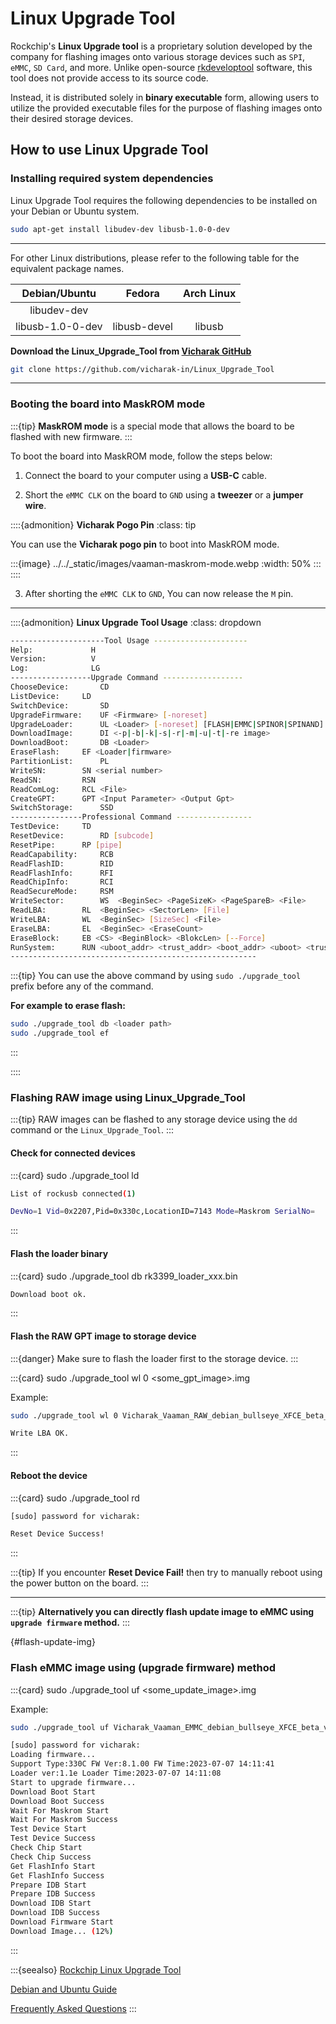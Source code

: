 # Linux Upgrade Tool

Rockchip's **Linux Upgrade tool** is a proprietary solution developed by the company for flashing images onto
various storage devices such as `SPI`, `eMMC`, `SD Card`, and more.
Unlike open-source [rkdeveloptool](https://github.com/rockchip-linux/rkdeveloptool) software,
this tool does not provide access to its source code.

Instead, it is distributed solely in **binary executable** form,
allowing users to utilize the provided executable files for the purpose of flashing images onto their desired storage devices.

## How to use Linux Upgrade Tool

### Installing required system dependencies

Linux Upgrade Tool requires the following dependencies to be installed on your Debian or Ubuntu system.

```bash
sudo apt-get install libudev-dev libusb-1.0-0-dev
```

---

For other Linux distributions, please refer to the following table for the equivalent package names.

|  Debian/Ubuntu   |    Fedora    | Arch Linux |
| :--------------: | :----------: | :--------: |
|   libudev-dev    |              |            |
| libusb-1.0-0-dev | libusb-devel |   libusb   |

**Download the Linux_Upgrade_Tool from [Vicharak GitHub](https://github.com/vicharak-in/Linux_Upgrade_Tool)**

```bash
git clone https://github.com/vicharak-in/Linux_Upgrade_Tool
```

---

### Booting the board into MaskROM mode

:::{tip}
**MaskROM mode** is a special mode that allows the board to be flashed with new firmware.
:::

To boot the board into MaskROM mode, follow the steps below:

1. Connect the board to your computer using a **USB-C** cable.

2. Short the `eMMC CLK` on the board to `GND` using a **tweezer** or a **jumper wire**.

::::{admonition} **Vicharak Pogo Pin**
:class: tip

You can use the **Vicharak pogo pin** to boot into MaskROM mode.

:::{image} ../../_static/images/vaaman-maskrom-mode.webp
:width: 50%
:::
::::

3. After shorting the `eMMC CLK` to `GND`, You can now release the `M` pin.

---

::::{admonition} **Linux Upgrade Tool Usage**
:class: dropdown

```bash
---------------------Tool Usage ---------------------
Help:             H
Version:          V
Log:              LG
------------------Upgrade Command ------------------
ChooseDevice:		CD
ListDevice:		LD
SwitchDevice:		SD
UpgradeFirmware:	UF <Firmware> [-noreset]
UpgradeLoader:		UL <Loader> [-noreset] [FLASH|EMMC|SPINOR|SPINAND]
DownloadImage:		DI <-p|-b|-k|-s|-r|-m|-u|-t|-re image>
DownloadBoot:		DB <Loader>
EraseFlash:		EF <Loader|firmware>
PartitionList:		PL
WriteSN:		SN <serial number>
ReadSN:			RSN
ReadComLog:		RCL <File>
CreateGPT:		GPT <Input Parameter> <Output Gpt>
SwitchStorage:		SSD
----------------Professional Command -----------------
TestDevice:		TD
ResetDevice:		RD [subcode]
ResetPipe:		RP [pipe]
ReadCapability:		RCB
ReadFlashID:		RID
ReadFlashInfo:		RFI
ReadChipInfo:		RCI
ReadSecureMode:		RSM
WriteSector:		WS  <BeginSec> <PageSizeK> <PageSpareB> <File>
ReadLBA:		RL  <BeginSec> <SectorLen> [File]
WriteLBA:		WL  <BeginSec> [SizeSec] <File>
EraseLBA:		EL  <BeginSec> <EraseCount>
EraseBlock:		EB <CS> <BeginBlock> <BlokcLen> [--Force]
RunSystem:		RUN <uboot_addr> <trust_addr> <boot_addr> <uboot> <trust> <boot>
-------------------------------------------------------
```

:::{tip}
You can use the above command by using `sudo ./upgrade_tool` prefix before any of the command.

**For example to erase flash:**

```bash
sudo ./upgrade_tool db <loader path>
sudo ./upgrade_tool ef
```

:::

::::

### Flashing RAW image using Linux_Upgrade_Tool

:::{tip}
RAW images can be flashed to any storage device using the `dd` command or the `Linux_Upgrade_Tool`.
:::

#### Check for connected devices

:::{card} sudo ./upgrade_tool ld

```bash
List of rockusb connected(1)

DevNo=1 Vid=0x2207,Pid=0x330c,LocationID=7143 Mode=Maskrom SerialNo=
```

:::

#### Flash the loader binary

:::{card} sudo ./upgrade_tool db rk3399_loader_xxx.bin

```bash
Download boot ok.
```

:::

#### Flash the RAW GPT image to storage device

:::{danger}
Make sure to flash the loader first to the storage device.
:::

:::{card} sudo ./upgrade_tool wl 0 <some_gpt_image>.img

Example:

```bash
sudo ./upgrade_tool wl 0 Vicharak_Vaaman_RAW_debian_bullseye_XFCE_beta_v0.1.0_08072023.img
```

```bash
Write LBA OK.
```

:::

#### Reboot the device

:::{card} sudo ./upgrade_tool rd

```bash
[sudo] password for vicharak:

Reset Device Success!
```

:::

:::{tip}
If you encounter **Reset Device Fail!** then try to manually reboot using the power button on the board.
:::

---

:::{tip}
**Alternatively you can directly flash update image to eMMC using `upgrade firmware` method.**
:::

{#flash-update-img}

### Flash eMMC image using (upgrade firmware) method

:::{card} sudo ./upgrade_tool uf <some_update_image>.img

Example:

```bash
sudo ./upgrade_tool uf Vicharak_Vaaman_EMMC_debian_bullseye_XFCE_beta_v0.1.0_03072023.img
```

```bash
[sudo] password for vicharak:
Loading firmware...
Support Type:330C FW Ver:8.1.00 FW Time:2023-07-07 14:11:41
Loader ver:1.1e Loader Time:2023-07-07 14:11:08
Start to upgrade firmware...
Download Boot Start
Download Boot Success
Wait For Maskrom Start
Wait For Maskrom Success
Test Device Start
Test Device Success
Check Chip Start
Check Chip Success
Get FlashInfo Start
Get FlashInfo Success
Prepare IDB Start
Prepare IDB Success
Download IDB Start
Download IDB Success
Download Firmware Start
Download Image... (12%)
```

:::

:::{seealso}
[Rockchip Linux Upgrade Tool](#linux-upgrade-tool)

[Debian and Ubuntu Guide](#debian-ubuntu-guide)

[Frequently Asked Questions](#faq)
:::
